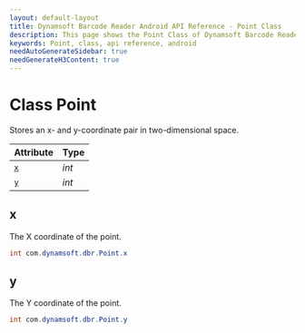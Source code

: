 ```yaml
---
layout: default-layout
title: Dynamsoft Barcode Reader Android API Reference - Point Class
description: This page shows the Point Class of Dynamsoft Barcode Reader for Android SDK.
keywords: Point, class, api reference, android
needAutoGenerateSidebar: true
needGenerateH3Content: true
---
```


# Class Point

Stores an x- and y-coordinate pair in two-dimensional space.

| Attribute | Type |
|---------- | ---- |
| [`x`](#x) | *int* |
| [`y`](#y) | *int* |

## x

The X coordinate of the point.

```java
int com.dynamsoft.dbr.Point.x
```

## y

The Y coordinate of the point.

```java
int com.dynamsoft.dbr.Point.y
```
